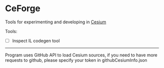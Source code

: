 # CeForge
Tools for experimenting and developing in [Cesium](https://github.com/ForNeVeR/Cesium) 

Tools:
- [ ] Inspect IL codegen tool

---
Program uses GitHub API to load Cesium sources, if you need to have more requests to github, please specify your token in githubCesiumInfo.json
